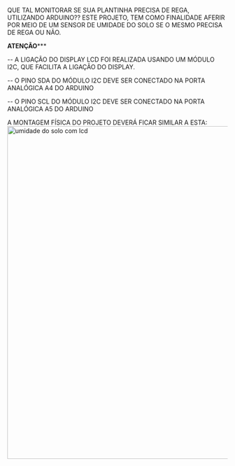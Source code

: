 QUE TAL MONITORAR SE SUA PLANTINHA PRECISA DE REGA, UTILIZANDO ARDUINO??
ESTE PROJETO, TEM COMO FINALIDADE AFERIR POR MEIO DE UM SENSOR DE UMIDADE DO SOLO 
SE O MESMO PRECISA DE REGA OU NÃO. 

******ATENÇÃO********* 

-- A LIGAÇÃO DO DISPLAY LCD FOI REALIZADA USANDO UM MÓDULO I2C, QUE FACILITA A LIGAÇÃO DO DISPLAY. 

-- O PINO SDA DO MÓDULO I2C DEVE SER CONECTADO NA PORTA ANALÓGICA A4 DO ARDUINO

-- O PINO SCL DO MÓDULO I2C DEVE SER CONECTADO NA PORTA ANALÓGICA A5 DO ARDUINO

A MONTAGEM FÍSICA DO PROJETO DEVERÁ FICAR SIMILAR A ESTA: 
<img width="761" alt="umidade do solo com lcd" src="https://user-images.githubusercontent.com/115898550/196065832-5ebe33f9-72b2-4494-aaa4-8996e89e7389.png">

